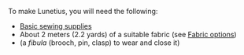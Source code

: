 To make Lunetius, you will need the following:

-   [Basic sewing supplies](/docs/sewing/basic-sewing-supplies)
-   About 2 meters (2.2 yards) of a suitable fabric (see [Fabric options](/docs/patterns/lunetius/fabric))
-   (a *fibula* (brooch, pin, clasp) to wear and close it)
